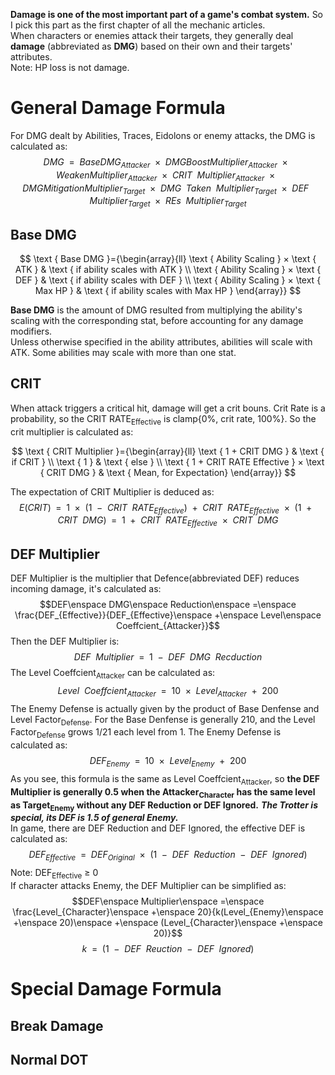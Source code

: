 **Damage is one of the most important part of a game's combat system.** So I pick this part as the first chapter of all the mechanic articles.<br>
When characters or enemies attack their targets, they generally deal **damage** (abbreviated as **DMG**) based on their own and their targets' attributes.<br>
Note: HP loss is not damage.<br>
# General Damage Formula
For DMG dealt by Abilities, Traces, Eidolons or enemy attacks, the DMG is calculated as:<br>
$$DMG\enspace =\enspace Base DMG_{Attacker}\enspace ×\enspace DMG Boost Multiplier_{Attacker}\enspace ×\enspace Weaken Multiplier_{Attacker}\enspace ×\enspace CRIT\enspace Multiplier_{Attacker}\enspace ×\enspace DMG Mitigation Multiplier_{Target}\enspace ×\enspace DMG\enspace Taken\enspace Multiplier_{Target}\enspace ×\enspace DEF\enspace Multiplier_{Target}\enspace ×\enspace  REs\enspace Multiplier_{Target}$$
## Base DMG
$$
\text { Base DMG }={\begin{array}{ll}
\text { Ability Scaling } × \text { ATK } & \text { if ability scales with ATK } \\
\text { Ability Scaling } × \text { DEF } & \text { if ability scales with DEF } \\
\text { Ability Scaling } × \text { Max HP } & \text { if ability scales with Max HP } 
\end{array}}
$$

**Base DMG** is the amount of DMG resulted from multiplying the ability's scaling with the corresponding stat, before accounting for any damage modifiers.<br>
Unless otherwise specified in the ability attributes, abilities will scale with ATK. Some abilities may scale with more than one stat.<br>
## CRIT
When attack triggers a critical hit, damage will get a crit bouns. Crit Rate is a probability, so the CRIT RATE<sub>Effective</sub> is clamp{0%, crit rate, 100%}. So the crit multiplier is calculated as:<br>

$$
\text { CRIT Multiplier }={\begin{array}{ll}
\text { 1 + CRIT DMG } & \text { if CRIT } \\
\text { 1 } & \text { else } \\
\text { 1 + CRIT RATE Effective } × \text { CRIT DMG } & \text { Mean, for Expectation} 
\end{array}}
$$

The expectation of CRIT Multiplier is deduced as:<br>
$$E(CRIT)\enspace =\enspace 1\enspace ×\enspace (1\enspace -\enspace CRIT\enspace RATE_{Effective})\enspace +\enspace CRIT\enspace RATE_{Effective}\enspace ×\enspace (1\enspace +\enspace CRIT\enspace DMG)\enspace =\enspace 1\enspace +\enspace CRIT\enspace RATE_{Effective}\enspace ×\enspace CRIT\enspace DMG$$
## DEF Multiplier
DEF Multiplier is the multiplier that Defence(abbreviated DEF) reduces incoming damage, it's calculated as:<br>
$$DEF\enspace DMG\enspace Reduction\enspace =\enspace \frac{DEF_{Effective}}{DEF_{Effective}\enspace +\enspace Level\enspace Coeffcient_{Attacker}}$$
Then the DEF Multiplier is:<br>
$$DEF\enspace Multiplier\enspace =\enspace 1\enspace -\enspace DEF\enspace DMG\enspace Recduction$$
The Level Coeffcient<sub>Attacker</sub> can be calculated as:<br>
$$Level\enspace Coeffcient_{Attacker}\enspace =\enspace 10\enspace ×\enspace Level_{Attacker}\enspace +\enspace 200$$
The Enemy Defense is actually given by the product of Base Denfense and Level Factor<sub>Defense</sub>. For the Base Denfense is generally 210, and the Level Factor<sub>Defense</sub> grows 1/21 each level from 1. The Enemy Defense is calculated as:<br>
$$DEF_{Enemy}\enspace =\enspace 10\enspace ×\enspace Level_{Enemy}\enspace +\enspace 200$$
As you see, this formula is the same as Level Coeffcient<sub>Attacker</sub>, so **the DEF Multiplier is generally 0.5 when the Attacker<sub>Character</sub> has the same level as Target<sub>Enemy</sub> without any DEF Reduction or DEF Ignored.**
***The Trotter is special, its DEF is 1.5 of general Enemy.***<br>
In game, there are DEF Reduction and DEF Ignored, the effective DEF is calculated as:<br>
$$DEF_{Effective}\enspace =\enspace DEF_{Original}\enspace ×\enspace (1\enspace -\enspace DEF\enspace Reduction\enspace -\enspace DEF\enspace Ignored)$$
Note: DEF<sub>Effective</sub> ≥ 0<br>
If character attacks Enemy, the DEF Multiplier can be simplified as:<br>
$$DEF\enspace Multiplier\enspace =\enspace \frac{Level_{Character}\enspace +\enspace 20}{k(Level_{Enemy}\enspace +\enspace 20)\enspace +\enspace (Level_{Character}\enspace +\enspace 20)}$$
$$k\enspace =\enspace (1\enspace -\enspace DEF\enspace Reuction\enspace -\enspace DEF\enspace Ignored)$$
# Special Damage Formula
## Break Damage
## Normal DOT